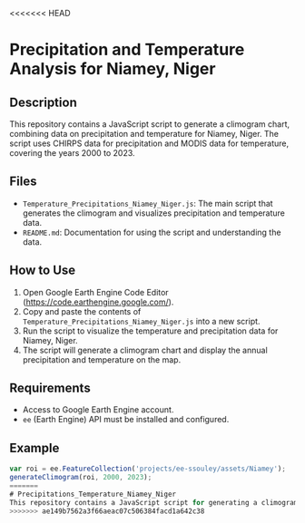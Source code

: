<<<<<<< HEAD
# Precipitation and Temperature Analysis for Niamey, Niger

## Description

This repository contains a JavaScript script to generate a climogram chart, combining data on precipitation and temperature for Niamey, Niger. The script uses CHIRPS data for precipitation and MODIS data for temperature, covering the years 2000 to 2023.

## Files

- `Temperature_Precipitations_Niamey_Niger.js`: The main script that generates the climogram and visualizes precipitation and temperature data.
- `README.md`: Documentation for using the script and understanding the data.

## How to Use

1. Open Google Earth Engine Code Editor (https://code.earthengine.google.com/).
2. Copy and paste the contents of `Temperature_Precipitations_Niamey_Niger.js` into a new script.
3. Run the script to visualize the temperature and precipitation data for Niamey, Niger.
4. The script will generate a climogram chart and display the annual precipitation and temperature on the map.

## Requirements

- Access to Google Earth Engine account.
- `ee` (Earth Engine) API must be installed and configured.

## Example

```javascript
var roi = ee.FeatureCollection('projects/ee-ssouley/assets/Niamey');
generateClimogram(roi, 2000, 2023);
=======
# Precipitations_Temperature_Niamey_Niger
This repository contains a JavaScript script for generating a climogram that visualizes the relationship between precipitation (CHIRPS) and temperature (MODIS) in Niamey, Niger, from 2000 to 2023. The script processes climate data using Google Earth Engine and displays annual summaries and trends.
>>>>>>> ae149b7562a3f66aeac07c506384facd1a642c38
